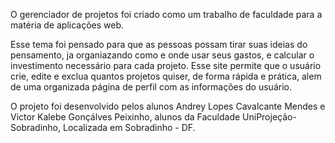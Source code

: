   O gerenciador de projetos foi criado como um trabalho de faculdade para a matéria de aplicações web. 

  Esse tema foi pensado para que as pessoas possam tirar suas ideias do pensamento, ja organiazando como e onde usar seus gastos, 
  e calcular o investimento necessário para cada projeto. Esse site permite que o usuário crie, edite e exclua quantos projetos quiser, 
  de forma rápida e prática, alem de uma organizada página de perfil com as informações do usuário.

  O projeto foi desenvolvido pelos alunos Andrey Lopes Cavalcante Mendes e Victor Kalebe Gonçálves Peixinho, alunos da Faculdade UniProjeção-Sobradinho, 
  Localizada em Sobradinho - DF.
